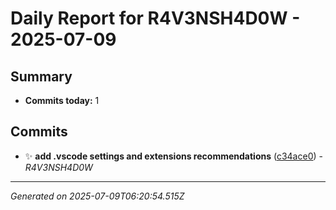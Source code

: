 # Daily Report for R4V3NSH4D0W - 2025-07-09

## Summary
- **Commits today:** 1

## Commits

- ✨ **add .vscode settings and extensions recommendations** ([c34ace0](../../commit/c34ace0)) - *R4V3NSH4D0W*

---
*Generated on 2025-07-09T06:20:54.515Z*
